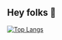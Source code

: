 ## Hey folks 🍒

[![Top Langs](https://github-readme-stats-git-masterrstaa-rickstaa.vercel.app/api/top-langs/?username=sepkey)](https://github.com/sepkey/github-readme-stats)

<!--
**sepkey/sepkey** is a ✨ _special_ ✨ repository because its `README.md` (this file) appears on your GitHub profile.


Here are some ideas to get you started:

- 🔭 I’m currently working on ...
- 🌱 I’m currently learning ...
- 👯 I’m looking to collaborate on ...
- 🤔 I’m looking for help with ...
- 💬 Ask me about ...
- 📫 How to reach me: ...
- 😄 Pronouns: ...
- ⚡ Fun fact: ...
-->
